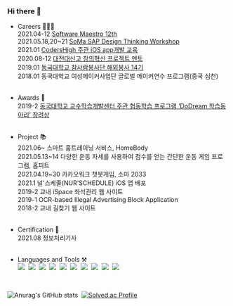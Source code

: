 ### Hi there 👋 &nbsp;

- Careers 👩🏻‍💻<br>
 2021.04-12 [Software Maestro 12th](https://www.swmaestro.org/sw/main/main.do#firstPage)<br>
 2021.05.18,20~21 [SoMa SAP Design Thinking Workshop](https://github.com/wndnjs9878/wndnjs9878/issues/1) <br>
 2021.01 [CodersHigh 주관 iOS app개발 교육](https://github.com/wndnjs9878/wndnjs9878/issues/2)<br>
 2020.08-12 [대전대신고 창의혁신 프로젝트 멘토](https://github.com/wndnjs9878/wndnjs9878/issues/3)<br>
 2019.01 [동국대학교 참사람봉사단 해외봉사 14기](http://volunteers.dongguk.edu)<br>
 2018.01 동국대학교 여성메이커사업단 글로벌 메이커연수 프로그램(중국 심천)<br><br>
 
 - Awards 🏅<br>
 2019-2 [동국대학교 교수학습개발센터 주관 협동학습 프로그램 ‘DoDream 학습동아리’ 장려상](https://github.com/wndnjs9878/wndnjs9878/issues/4)<br><br>
 
 - Project 📚<br>
 2021.06~ 스마트 홈트레이닝 서비스, HomeBody <br>
 2021.05.13&#126;14 다양한 운동 자세를 사용하여 점수를 얻는 간단한 운동 게임 프로그램, 홈피트 <br>
 2021.04.19&#126;30 카카오워크 챗봇게임, 소마 2033 <br>
 2021.1 널'스케줄(NUR'SCHEDULE) iOS 앱 배포<br>
 2019-2 교내 iSpace 좌석관리 웹 사이트 <br>
 2019-1 OCR-based Illegal Advertising Block Application <br>
 2018-2 교내 길찾기 웹 사이트 <br><br>

<!--2021.09-12 온라인 강의 노트 및 요약 서비스 -->
 
- Certification 📃<br>
 2021.08 정보처리기사<br><br>
 
 <!--
 2020.11 김해 대청고 학종 입시 캠프 멘토<br>
 2019.11 동국대학교 융합교육원 주관 거제도 대우조선해양 체험<br>
 


 -->

- Languages and Tools ⚒<br>
<img src="https://img.shields.io/badge/Python-3766AB?style=flat-square&logo=Python&logoColor=white"/>&nbsp;
<img src="https://img.shields.io/badge/Java-e74c3c?style=flat-square&logo=Java&logoColor=white"/>&nbsp;
<img src="https://img.shields.io/badge/Dart-0175C2?style=flat-square&logo=Dart&logoColor=white"/>&nbsp;
<img src="https://img.shields.io/badge/Swift-e67e22?style=flat-square&logo=Swift&logoColor=white"/>&nbsp;
<img src="https://img.shields.io/badge/Javascript-F7DF1E?style=flat-square&logo=Javascript&logoColor=white"/>&nbsp;
<img src="https://img.shields.io/badge/CSS-fd79a8?style=flat-square&logo=CSS3&logoColor=white"/>&nbsp;
<img src="https://img.shields.io/badge/Mysql-0984e3?style=flat-square&logo=Mysql&logoColor=white"/>&nbsp;
<img src="https://img.shields.io/badge/Firebase-FFCA28?style=flat-square&logo=Firebase&logoColor=white"/>&nbsp;
<img src="https://img.shields.io/badge/macOS-000000?style=flat-square&logo=macOS&logoColor=white"/>&nbsp;
<img src="https://img.shields.io/badge/Xcode-0652DD?style=flat-square&logo=Xcode&logoColor=white"/>&nbsp;
<!--
<details>
<summary>Languages</summary>
<div markdown="9">       

</div>
</details>
-->

<br>


<!--<img src="https://img.shields.io/badge/AWS-FFCA28?style=flat-square&logo=Amazon_AWS&logoColor=white"/>&nbsp; -->

![Anurag's GitHub stats](https://github-readme-stats.vercel.app/api?username=leeez0128&theme=radical&show_icons=true)&nbsp;
[![Solved.ac Profile](http://mazassumnida.wtf/api/v2/generate_badge?boj=wndnjs9878)](https://solved.ac/wndnjs9878/)<br>


<!--
**wndnjs9878/wndnjs9878** is a ✨ _special_ ✨ repository because its `README.md` (this file) appears on your GitHub profile.

Here are some ideas to get you started:

- 🔭 I’m currently working on ...
- 🌱 I’m currently learning ...
- 👯 I’m looking to collaborate on ...
- 🤔 I’m looking for help with ...
- 💬 Ask me about ...
- 📫 How to reach me: ...
- 😄 Pronouns: ...
- ⚡ Fun fact: ...
-->
